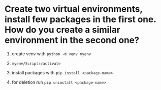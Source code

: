 # Create two virtual environments, install few packages in the first one. How do you create a similar environment in the second one?

1. create venv with
`python -m venv myenv`

2. `myenv/Scripts/activate`
3. install packages with `pip install <package-name>`
4. for deletion run `pip uninstall <package-name>`